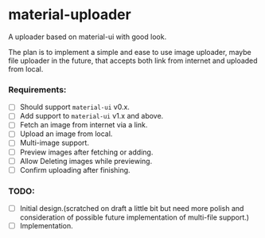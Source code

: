 # material-uploader
A uploader based on material-ui with good look.

The plan is to implement a simple and ease to use image uploader, maybe file uploader in the future, that accepts both link from internet and uploaded from local.

### Requirements:
- [ ] Should support `material-ui` v0.x.
- [ ] Add support to `material-ui` v1.x and above.
- [ ] Fetch an image from internet via a link.
- [ ] Upload an image from local.
- [ ] Multi-image support.
- [ ] Preview images after fetching or adding.
- [ ] Allow Deleting images while previewing.
- [ ] Confirm uploading after finishing.

### TODO:
- [ ] Initial design.(scratched on draft a little bit but need more polish and consideration of possible future implementation of multi-file support.)
- [ ] Implementation.
